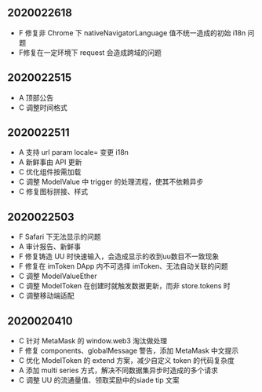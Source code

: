 ## 2020022618

- F 修复非 Chrome 下 nativeNavigatorLanguage 值不统一造成的初始 i18n 问题
- F修复在一定环境下 request 会造成跨域的问题

## 2020022515

- A 顶部公告
- C 调整时间格式

## 2020022511

- A 支持 url param locale= 变更 i18n
- A 新鲜事由 API 更新
- C 优化组件按需加载
- C 调整 ModelValue 中 trigger 的处理流程，使其不依赖异步
- C 修复图标拼接、样式

## 2020022503

- F Safari 下无法显示的问题
- A 审计报告、新鲜事
- F 修复铸造 UU 时快速输入，会造成显示的收到uu数目不一致现象
- F 修复在 imToken DApp 内不可选择 imToken、无法自动关联的问题
- C 调整 ModelValueEther
- C 调整 ModelToken 在创建时就触发数据更新，而非 store.tokens 时
- C 调整移动端适配

## 2020020410

- C 针对 MetaMask 的 window.web3 淘汰做处理
- F 修复 components、globalMessage 警告，添加 MetaMask 中文提示
- C 优化 ModelToken 的 extend 方案，减少自定义 token 的代码复杂度
- A 添加 multi series 方式，解决不同数据集异步时造成的多个请求
- C 调整 UU 的流通量值、领取奖励中的siade tip 文案
